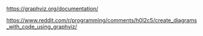 https://graphviz.org/documentation/



https://www.reddit.com/r/programming/comments/h0l2c5/create_diagrams_with_code_using_graphviz/